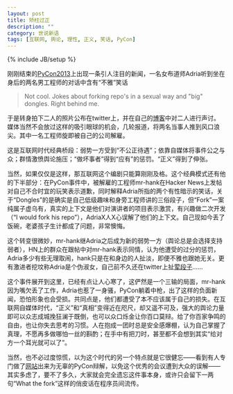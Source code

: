```yaml
---
layout: post
title: 矫枉过正
description: ""
category: 世说新语
tags: [互联网, 舆论, 理性, 正义, 笑话, PyCon]
---
```

{% include JB/setup %}

刚刚结束的[PyCon2013][1]上出现一条引人注目的新闻，一名女布道师Adria听到坐在身后的两名男工程师的对话中含有“不雅”笑话

> Not cool. Jokes about forking repo's in a sexual way and "big" dongles. Right behind me.

于是转身拍下二人的照片公布在twitter上，并在自己的[博客][2]中对二人进行声讨。媒体当然不会放过这样的吸引眼球的机会，几轮报道，将两名当事人推到风口浪尖。其中一名工程师旋即被自己的公司解雇。

这是互联网时代经典桥段：弱势一方受到“不公正待遇”；依靠自媒体将事件公之与众；群情激愤舆论施压；“做坏事者”得到“应有”的惩罚。“正义”得到了伸张。

当然，如果仅仅是这样，那互联网这个编剧只能算刚刚及格。这个经典模式还有他的下半部分：在PyCon事件中，被解雇的工程师mr-hank在Hacker News上发帖对自己不合时宜的玩笑表示道歉，同时解释Adria所指的两个有性暗示的笑话，关于“Dongles”的是确实是自己低级趣味和身旁工程师讲的三俗段子，但“Fork”一案纯属子虚乌有，真实的上下文是他们对演讲者的项目表示激赏，有兴趣做二次开发（“I would fork his
repo”），AdriaX人X心误解了他们的上下文。自己现如今丢了饭碗，老婆孩子生计都成了问题，非常懊悔。

这个转变很微妙，mr-hank继Adria之后成为新的弱势一方（舆论总是会选择支持弱者），HN上的群众在跟帖中对mr-hank表示同情，认为他遭受的过分的惩罚，Adria多少有些无理取闹，hank只是在和身边的人扯淡，即便不雅也跟她无关。更有激进者挖坟称Adria是个伪淑女，自己前不久还在twitter上扯[荤段子][3]……

这个事件展开到这里，已经有点让人心寒了，这俨然是一个三输的局面，mr-hank因为嘴欠丢了工作，Adria也惹了一身骚，PyCon躺着中枪，出了这样的负面新闻，恐怕形象也会受损。共同点是，他们都遭受了本不应该属于自己的损失。在互联网自媒体时代，“正义”和“真相”变得近在咫尺，却又遥不可及，强大的舆论力量即可以众志成城挽狂澜于既倒，也可以众口烁金让你百口莫辩。给了你百家争鸣的自由，也让你失去思考的习惯。人在抱成一团时总是安全感爆棚，认为自己掌握了真理，不愿再多做哪怕一丝的斟酌；在手中有把刀时，甚至都不会想到其实“给对方一个耳光就可以了”。

当然，也不必过度惊慌，以为这个时代的另一个特点就是它很健忘——看到有人专门做了[网站][4]出来为无辜的PyCon辩解，以免这个优秀的会议遭到大众的误解——其实多虑了，要不了多久，大家就会完全遗忘这件事本身，或许只会留下一两句“What the fork”这样的俏皮话在程序员间流传。

[1]: https://us.pycon.org/2013/ "PyCon 2013"
[2]: http://butyoureagirl.com/14015/forking-and-dongle-jokes-dont-belong-at-tech-conferences/
[3]: https://twitter.com/adriarichards/statuses/312265091791847425
[4]: http://thisispycon.com/

